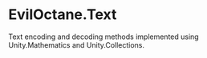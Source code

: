 # EvilOctane.Text
Text encoding and decoding methods implemented using Unity.Mathematics and Unity.Collections.
